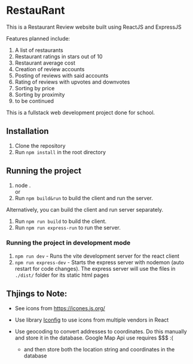 # RestauRant

This is a Restaurant Review website built using ReactJS and ExpressJS

Features planned include:
1. A list of restaurants
2. Restaurant ratings in stars out of 10
3. Restaurant average cost
4. Creation of review accounts
5. Posting of reviews with said accounts
6. Rating of reviews with upvotes and downvotes
7. Sorting by price
8. Sorting by proximity
9. to be continued

This is a fullstack web development project done for school.

## Installation
1. Clone the repository
2. Run `npm install` in the root directory

## Running the project
1. node .<br/>
or
2. Run `npm build&run` to build the client and run the server.

Alternatively, you can build the client and run server separately.

1. Run `npm run build` to build the client.
2. Run `npm run express-run` to run the server.

### Running the project in development mode
1. `npm run dev` - Runs the vite development server for the react client
2. `npm run express-dev` - Starts the express server with nodemon (auto restart for code changes).
The express server will use the files in `./dist/` folder for its static html pages

## Thjings to Note:
- See icons from https://icones.js.org/
- Use library [Iconfig](https://docs.iconify.design/iconify-icon/react.html) to use icons from multiple vendors in React

- Use geocoding to convert addresses to coordinates. Do this manually and store it in the database. Google Map Api use requires $$$ :(
  - and then store both the location string and coordinates in the database
